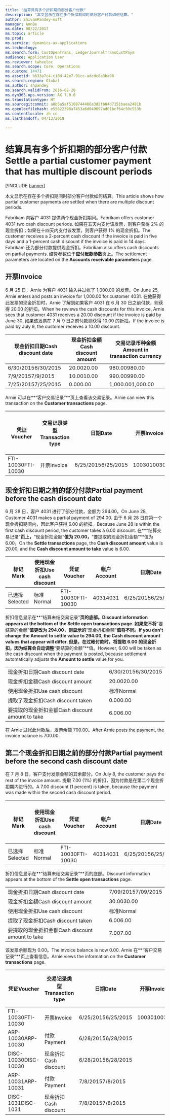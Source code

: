 ```yaml
---
title: "结算具有多个折扣期的部分客户付款"
description: "本文显示在存在多个折扣期间时部分客户付款如何结算。"
author: ShivamPandey-msft
manager: AnnBe
ms.date: 08/22/2017
ms.topic: article
ms.prod: 
ms.service: dynamics-ax-applications
ms.technology: 
ms.search.form: CustOpenTrans, LedgerJournalTransCustPaym
audience: Application User
ms.reviewer: twheeloc
ms.search.scope: Core, Operations
ms.custom: 14471
ms.assetid: b633a7c4-c18d-42e7-91cc-adcdc8a3ba98
ms.search.region: Global
ms.author: shpandey
ms.search.validFrom: 2016-02-28
ms.dyn365.ops.version: AX 7.0.0
ms.translationtype: HT
ms.sourcegitcommit: a8b5a5af5108744406a3d2fb84d7151baea2481b
ms.openlocfilehash: e55622398a7453a6d049697ad01bcf64c50c553b
ms.contentlocale: zh-cn
ms.lasthandoff: 04/13/2018

---
```


# <a name="settle-a-partial-customer-payment-that-has-multiple-discount-periods"></a><span data-ttu-id="647db-103">结算具有多个折扣期的部分客户付款</span><span class="sxs-lookup"><span data-stu-id="647db-103">Settle a partial customer payment that has multiple discount periods</span></span>

[!INCLUDE [banner](../includes/banner.md)]

<span data-ttu-id="647db-104">本文显示在存在多个折扣期间时部分客户付款如何结算。</span><span class="sxs-lookup"><span data-stu-id="647db-104">This article shows how partial customer payments are settled when there are multiple discount periods.</span></span>

<span data-ttu-id="647db-105">Fabrikam 向客户 4031 提供两个现金折扣期间。</span><span class="sxs-lookup"><span data-stu-id="647db-105">Fabrikam offers customer 4031 two cash discount periods.</span></span> <span data-ttu-id="647db-106">如果在五天内支付该发票，则客户获得 2% 的现金折扣；如果在十四天内支付该发票，则客户获得 1% 的现金折扣。</span><span class="sxs-lookup"><span data-stu-id="647db-106">The customer receives a 2-percent cash discount if the invoice is paid in five days and a 1-percent cash discount if the invoice is paid in 14 days.</span></span> <span data-ttu-id="647db-107">Fabrikam 还为部分付款提供现金折扣。</span><span class="sxs-lookup"><span data-stu-id="647db-107">Fabrikam also offers cash discounts on partial payments.</span></span> <span data-ttu-id="647db-108">结算参数位于**应付账款参数**页上。</span><span class="sxs-lookup"><span data-stu-id="647db-108">The settlement parameters are located on the **Accounts receivable parameters** page.</span></span>

## <a name="invoice"></a><span data-ttu-id="647db-109">开票</span><span class="sxs-lookup"><span data-stu-id="647db-109">Invoice</span></span>
<span data-ttu-id="647db-110">6 月 25 日，Arnie 为客户 4031 输入并过帐了 1,000.00 的发票。</span><span class="sxs-lookup"><span data-stu-id="647db-110">On June 25, Arnie enters and posts an invoice for 1,000.00 for customer 4031.</span></span> <span data-ttu-id="647db-111">在他获得此发票的现金折扣时，Arnie 了解到如果客户 4031 在 6 月 30 日之前付款，则获得 20.00 的折扣。</span><span class="sxs-lookup"><span data-stu-id="647db-111">When he reviews the cash discounts for this invoice, Arnie sees that customer 4031 receives a 20.00 discount if the invoice is paid by June 30.</span></span> <span data-ttu-id="647db-112">如果该发票在 7 月 9 日之前付款则获得 10.00 的折扣。</span><span class="sxs-lookup"><span data-stu-id="647db-112">If the invoice is paid by July 9, the customer receives a 10.00 discount.</span></span>

| <span data-ttu-id="647db-113">现金折扣日期</span><span class="sxs-lookup"><span data-stu-id="647db-113">Cash discount date</span></span> | <span data-ttu-id="647db-114">现金折扣金额</span><span class="sxs-lookup"><span data-stu-id="647db-114">Cash discount amount</span></span> | <span data-ttu-id="647db-115">交易记录币种金额</span><span class="sxs-lookup"><span data-stu-id="647db-115">Amount in transaction currency</span></span> |
|--------------------|----------------------|--------------------------------|
| <span data-ttu-id="647db-116">6/30/2015</span><span class="sxs-lookup"><span data-stu-id="647db-116">6/30/2015</span></span>          | <span data-ttu-id="647db-117">20.00</span><span class="sxs-lookup"><span data-stu-id="647db-117">20.00</span></span>                | <span data-ttu-id="647db-118">980.00</span><span class="sxs-lookup"><span data-stu-id="647db-118">980.00</span></span>                         |
| <span data-ttu-id="647db-119">7/9/2015</span><span class="sxs-lookup"><span data-stu-id="647db-119">7/9/2015</span></span>           | <span data-ttu-id="647db-120">10.00</span><span class="sxs-lookup"><span data-stu-id="647db-120">10.00</span></span>                | <span data-ttu-id="647db-121">990.00</span><span class="sxs-lookup"><span data-stu-id="647db-121">990.00</span></span>                         |
| <span data-ttu-id="647db-122">7/25/2015</span><span class="sxs-lookup"><span data-stu-id="647db-122">7/25/2015</span></span>          | <span data-ttu-id="647db-123">0.00</span><span class="sxs-lookup"><span data-stu-id="647db-123">0.00</span></span>                 | <span data-ttu-id="647db-124">1,000.00</span><span class="sxs-lookup"><span data-stu-id="647db-124">1,000.00</span></span>                       |

<span data-ttu-id="647db-125">Arnie 可以在**“客户交易记录”**页上查看该交易记录。</span><span class="sxs-lookup"><span data-stu-id="647db-125">Arnie can view this transaction on the **Customer transactions** page.</span></span>

| <span data-ttu-id="647db-126">凭证</span><span class="sxs-lookup"><span data-stu-id="647db-126">Voucher</span></span>   | <span data-ttu-id="647db-127">交易记录类型</span><span class="sxs-lookup"><span data-stu-id="647db-127">Transaction type</span></span> | <span data-ttu-id="647db-128">日期</span><span class="sxs-lookup"><span data-stu-id="647db-128">Date</span></span>      | <span data-ttu-id="647db-129">开票</span><span class="sxs-lookup"><span data-stu-id="647db-129">Invoice</span></span> | <span data-ttu-id="647db-130">交易币种借方金额</span><span class="sxs-lookup"><span data-stu-id="647db-130">Amount in transaction currency debit</span></span> | <span data-ttu-id="647db-131">交易币种贷方金额</span><span class="sxs-lookup"><span data-stu-id="647db-131">Amount in transaction currency credit</span></span> | <span data-ttu-id="647db-132">余额</span><span class="sxs-lookup"><span data-stu-id="647db-132">Balance</span></span>  | <span data-ttu-id="647db-133">货币</span><span class="sxs-lookup"><span data-stu-id="647db-133">Currency</span></span> |
|-----------|------------------|-----------|---------|--------------------------------------|---------------------------------------|----------|----------|
| <span data-ttu-id="647db-134">FTI-10030</span><span class="sxs-lookup"><span data-stu-id="647db-134">FTI-10030</span></span> | <span data-ttu-id="647db-135">开票</span><span class="sxs-lookup"><span data-stu-id="647db-135">Invoice</span></span>          | <span data-ttu-id="647db-136">6/25/2015</span><span class="sxs-lookup"><span data-stu-id="647db-136">6/25/2015</span></span> | <span data-ttu-id="647db-137">10030</span><span class="sxs-lookup"><span data-stu-id="647db-137">10030</span></span>   | <span data-ttu-id="647db-138">1,000.00</span><span class="sxs-lookup"><span data-stu-id="647db-138">1,000.00</span></span>                             |                                       | <span data-ttu-id="647db-139">1,000.00</span><span class="sxs-lookup"><span data-stu-id="647db-139">1,000.00</span></span> | <span data-ttu-id="647db-140">美元</span><span class="sxs-lookup"><span data-stu-id="647db-140">USD</span></span>      |

## <a name="partial-payment-before-the-cash-discount-date"></a><span data-ttu-id="647db-141">现金折扣日期之前的部分付款</span><span class="sxs-lookup"><span data-stu-id="647db-141">Partial payment before the cash discount date</span></span>
<span data-ttu-id="647db-142">6 月 28 日，客户 4031 进行了部分付款，金额为 294.00。</span><span class="sxs-lookup"><span data-stu-id="647db-142">On June 28, Customer 4031 makes a partial payment of 294.00.</span></span> <span data-ttu-id="647db-143">由于 6 月 28 日在第一个现金折扣期间内，因此客户获得 6.00 的折扣。</span><span class="sxs-lookup"><span data-stu-id="647db-143">Because June 28 is within the first cash discount period, the customer takes a 6.00 discount.</span></span> <span data-ttu-id="647db-144">在**“结算交易记录”**页上，**“现金折扣金额”**值为 20.00，**“要提取的现金折扣金额”**值为 6.00。</span><span class="sxs-lookup"><span data-stu-id="647db-144">On the **Settle transactions** page, the **Cash discount amount** value is 20.00, and the **Cash discount amount to take** value is 6.00.</span></span>

| <span data-ttu-id="647db-145">标记</span><span class="sxs-lookup"><span data-stu-id="647db-145">Mark</span></span>     | <span data-ttu-id="647db-146">使用现金折扣</span><span class="sxs-lookup"><span data-stu-id="647db-146">Use cash discount</span></span> | <span data-ttu-id="647db-147">凭证</span><span class="sxs-lookup"><span data-stu-id="647db-147">Voucher</span></span>   | <span data-ttu-id="647db-148">帐户</span><span class="sxs-lookup"><span data-stu-id="647db-148">Account</span></span> | <span data-ttu-id="647db-149">日期</span><span class="sxs-lookup"><span data-stu-id="647db-149">Date</span></span>      | <span data-ttu-id="647db-150">到期日期</span><span class="sxs-lookup"><span data-stu-id="647db-150">Due date</span></span>  | <span data-ttu-id="647db-151">开票</span><span class="sxs-lookup"><span data-stu-id="647db-151">Invoice</span></span> | <span data-ttu-id="647db-152">交易记录币种金额</span><span class="sxs-lookup"><span data-stu-id="647db-152">Amount in transaction currency</span></span> | <span data-ttu-id="647db-153">货币</span><span class="sxs-lookup"><span data-stu-id="647db-153">Currency</span></span> | <span data-ttu-id="647db-154">要结算的金额</span><span class="sxs-lookup"><span data-stu-id="647db-154">Amount to settle</span></span> |
|----------|-------------------|-----------|---------|-----------|-----------|---------|--------------------------------|----------|------------------|
| <span data-ttu-id="647db-155">已选择</span><span class="sxs-lookup"><span data-stu-id="647db-155">Selected</span></span> | <span data-ttu-id="647db-156">标准</span><span class="sxs-lookup"><span data-stu-id="647db-156">Normal</span></span>            | <span data-ttu-id="647db-157">FTI-10030</span><span class="sxs-lookup"><span data-stu-id="647db-157">FTI-10030</span></span> | <span data-ttu-id="647db-158">4031</span><span class="sxs-lookup"><span data-stu-id="647db-158">4031</span></span>    | <span data-ttu-id="647db-159">6/25/2015</span><span class="sxs-lookup"><span data-stu-id="647db-159">6/25/2015</span></span> | <span data-ttu-id="647db-160">7/25/2015</span><span class="sxs-lookup"><span data-stu-id="647db-160">7/25/2015</span></span> | <span data-ttu-id="647db-161">10030</span><span class="sxs-lookup"><span data-stu-id="647db-161">10030</span></span>   | <span data-ttu-id="647db-162">1,000.00</span><span class="sxs-lookup"><span data-stu-id="647db-162">1,000.00</span></span>                       | <span data-ttu-id="647db-163">美元</span><span class="sxs-lookup"><span data-stu-id="647db-163">USD</span></span>      | <span data-ttu-id="647db-164">294.00</span><span class="sxs-lookup"><span data-stu-id="647db-164">294.00</span></span>           |

<span data-ttu-id="647db-165">折扣信息显示在**“结算未结交易记录”**页的底部。</span><span class="sxs-lookup"><span data-stu-id="647db-165">Discount information appears at the bottom of the **Settle open transactions** page.</span></span> <span data-ttu-id="647db-166">如果您不将**“要结算的金额”**值更改为 **294.00**，则显示的**“现金折扣金额”**值将不同。</span><span class="sxs-lookup"><span data-stu-id="647db-166">If you don't change the **Amount to settle** value to **294.00**, the **Cash discount amount** values that appear will differ.</span></span> <span data-ttu-id="647db-167">但是，在过帐付款时，将提取 6.00 的现金折扣，因为结算会自动调整**“要结算的金额”**值。</span><span class="sxs-lookup"><span data-stu-id="647db-167">However, 6.00 will be taken as the cash discount when the payment is posted, because settlement automatically adjusts the **Amount to settle** value for you.</span></span>

|                              |           |
|------------------------------|-----------|
| <span data-ttu-id="647db-168">现金折扣日期</span><span class="sxs-lookup"><span data-stu-id="647db-168">Cash discount date</span></span>           | <span data-ttu-id="647db-169">6/30/2015</span><span class="sxs-lookup"><span data-stu-id="647db-169">6/30/2015</span></span> |
| <span data-ttu-id="647db-170">现金折扣金额</span><span class="sxs-lookup"><span data-stu-id="647db-170">Cash discount amount</span></span>         | <span data-ttu-id="647db-171">20.00</span><span class="sxs-lookup"><span data-stu-id="647db-171">20.00</span></span>     |
| <span data-ttu-id="647db-172">使用现金折扣</span><span class="sxs-lookup"><span data-stu-id="647db-172">Use cash discount</span></span>            | <span data-ttu-id="647db-173">标准</span><span class="sxs-lookup"><span data-stu-id="647db-173">Normal</span></span>    |
| <span data-ttu-id="647db-174">提取了现金折扣</span><span class="sxs-lookup"><span data-stu-id="647db-174">Cash discount taken</span></span>          | <span data-ttu-id="647db-175">0.00</span><span class="sxs-lookup"><span data-stu-id="647db-175">0.00</span></span>      |
| <span data-ttu-id="647db-176">要提取的现金折扣金额</span><span class="sxs-lookup"><span data-stu-id="647db-176">Cash discount amount to take</span></span> | <span data-ttu-id="647db-177">6.00</span><span class="sxs-lookup"><span data-stu-id="647db-177">6.00</span></span>      |

<span data-ttu-id="647db-178">在 Arnie 过帐此付款后，发票余额 700.00。</span><span class="sxs-lookup"><span data-stu-id="647db-178">After Arnie posts the payment, the invoice balance is 700.00.</span></span>

## <a name="partial-payment-before-the-second-cash-discount-date"></a><span data-ttu-id="647db-179">第二个现金折扣日期之前的部分付款</span><span class="sxs-lookup"><span data-stu-id="647db-179">Partial payment before the second cash discount date</span></span>
<span data-ttu-id="647db-180">在 7 月 8 日，客户支付发票金额的其余部分。</span><span class="sxs-lookup"><span data-stu-id="647db-180">On July 8, the customer pays the rest of the invoice amount.</span></span> <span data-ttu-id="647db-181">提取 7.00 (1%) 的折扣，因为付款是在第二个现金折扣期内进行的。</span><span class="sxs-lookup"><span data-stu-id="647db-181">A 7.00 discount (1 percent) is taken, because the payment was made within the second cash discount period.</span></span>

| <span data-ttu-id="647db-182">标记</span><span class="sxs-lookup"><span data-stu-id="647db-182">Mark</span></span>     | <span data-ttu-id="647db-183">使用现金折扣</span><span class="sxs-lookup"><span data-stu-id="647db-183">Use cash discount</span></span> | <span data-ttu-id="647db-184">凭证</span><span class="sxs-lookup"><span data-stu-id="647db-184">Voucher</span></span>   | <span data-ttu-id="647db-185">帐户</span><span class="sxs-lookup"><span data-stu-id="647db-185">Account</span></span> | <span data-ttu-id="647db-186">日期</span><span class="sxs-lookup"><span data-stu-id="647db-186">Date</span></span>      | <span data-ttu-id="647db-187">到期日期</span><span class="sxs-lookup"><span data-stu-id="647db-187">Due date</span></span>  | <span data-ttu-id="647db-188">开票</span><span class="sxs-lookup"><span data-stu-id="647db-188">Invoice</span></span> | <span data-ttu-id="647db-189">交易币种借方金额</span><span class="sxs-lookup"><span data-stu-id="647db-189">Amount in transaction currency debit</span></span> | <span data-ttu-id="647db-190">交易币种贷方金额</span><span class="sxs-lookup"><span data-stu-id="647db-190">Amount in transaction currency credit</span></span> | <span data-ttu-id="647db-191">货币</span><span class="sxs-lookup"><span data-stu-id="647db-191">Currency</span></span> | <span data-ttu-id="647db-192">要结算的金额</span><span class="sxs-lookup"><span data-stu-id="647db-192">Amount to settle</span></span> |
|----------|-------------------|-----------|---------|-----------|-----------|---------|--------------------------------------|---------------------------------------|----------|------------------|
| <span data-ttu-id="647db-193">已选择</span><span class="sxs-lookup"><span data-stu-id="647db-193">Selected</span></span> | <span data-ttu-id="647db-194">标准</span><span class="sxs-lookup"><span data-stu-id="647db-194">Normal</span></span>            | <span data-ttu-id="647db-195">FTI-10030</span><span class="sxs-lookup"><span data-stu-id="647db-195">FTI-10030</span></span> | <span data-ttu-id="647db-196">4031</span><span class="sxs-lookup"><span data-stu-id="647db-196">4031</span></span>    | <span data-ttu-id="647db-197">6/25/2015</span><span class="sxs-lookup"><span data-stu-id="647db-197">6/25/2015</span></span> | <span data-ttu-id="647db-198">7/25/2015</span><span class="sxs-lookup"><span data-stu-id="647db-198">7/25/2015</span></span> | <span data-ttu-id="647db-199">10030</span><span class="sxs-lookup"><span data-stu-id="647db-199">10030</span></span>   | <span data-ttu-id="647db-200">700.00</span><span class="sxs-lookup"><span data-stu-id="647db-200">700.00</span></span>                               |                                       | <span data-ttu-id="647db-201">美元</span><span class="sxs-lookup"><span data-stu-id="647db-201">USD</span></span>      | <span data-ttu-id="647db-202">693.00</span><span class="sxs-lookup"><span data-stu-id="647db-202">693.00</span></span>           |

<span data-ttu-id="647db-203">折扣信息显示在**“结算未结交易记录”**页的底部。</span><span class="sxs-lookup"><span data-stu-id="647db-203">Discount information appears at the bottom of the **Settle open transactions** page.</span></span>

|                              |           |
|------------------------------|-----------|
| <span data-ttu-id="647db-204">现金折扣日期</span><span class="sxs-lookup"><span data-stu-id="647db-204">Cash discount date</span></span>           | <span data-ttu-id="647db-205">7/09/2015</span><span class="sxs-lookup"><span data-stu-id="647db-205">7/09/2015</span></span> |
| <span data-ttu-id="647db-206">现金折扣金额</span><span class="sxs-lookup"><span data-stu-id="647db-206">Cash discount amount</span></span>         | <span data-ttu-id="647db-207">30.00</span><span class="sxs-lookup"><span data-stu-id="647db-207">30.00</span></span>     |
| <span data-ttu-id="647db-208">使用现金折扣</span><span class="sxs-lookup"><span data-stu-id="647db-208">Use cash discount</span></span>            | <span data-ttu-id="647db-209">标准</span><span class="sxs-lookup"><span data-stu-id="647db-209">Normal</span></span>    |
| <span data-ttu-id="647db-210">提取了现金折扣</span><span class="sxs-lookup"><span data-stu-id="647db-210">Cash discount taken</span></span>          | <span data-ttu-id="647db-211">6.00</span><span class="sxs-lookup"><span data-stu-id="647db-211">6.00</span></span>      |
| <span data-ttu-id="647db-212">要提取的现金折扣金额</span><span class="sxs-lookup"><span data-stu-id="647db-212">Cash discount amount to take</span></span> | <span data-ttu-id="647db-213">7.00</span><span class="sxs-lookup"><span data-stu-id="647db-213">7.00</span></span>      |

<span data-ttu-id="647db-214">该发票余额现为 0.00。</span><span class="sxs-lookup"><span data-stu-id="647db-214">The invoice balance is now 0.00.</span></span> <span data-ttu-id="647db-215">Arnie 在**“客户交易记录”**页上查看信息。</span><span class="sxs-lookup"><span data-stu-id="647db-215">Arnie views the information on the **Customer transactions** page.</span></span>

| <span data-ttu-id="647db-216">凭证</span><span class="sxs-lookup"><span data-stu-id="647db-216">Voucher</span></span>    | <span data-ttu-id="647db-217">交易记录类型</span><span class="sxs-lookup"><span data-stu-id="647db-217">Transaction type</span></span> | <span data-ttu-id="647db-218">日期</span><span class="sxs-lookup"><span data-stu-id="647db-218">Date</span></span>      | <span data-ttu-id="647db-219">开票</span><span class="sxs-lookup"><span data-stu-id="647db-219">Invoice</span></span> | <span data-ttu-id="647db-220">交易币种借方金额</span><span class="sxs-lookup"><span data-stu-id="647db-220">Amount in transaction currency debit</span></span> | <span data-ttu-id="647db-221">交易币种贷方金额</span><span class="sxs-lookup"><span data-stu-id="647db-221">Amount in transaction currency credit</span></span> | <span data-ttu-id="647db-222">余额</span><span class="sxs-lookup"><span data-stu-id="647db-222">Balance</span></span> | <span data-ttu-id="647db-223">货币</span><span class="sxs-lookup"><span data-stu-id="647db-223">Currency</span></span> |
|------------|------------------|-----------|---------|--------------------------------------|---------------------------------------|---------|----------|
| <span data-ttu-id="647db-224">FTI-10030</span><span class="sxs-lookup"><span data-stu-id="647db-224">FTI-10030</span></span>  | <span data-ttu-id="647db-225">开票</span><span class="sxs-lookup"><span data-stu-id="647db-225">Invoice</span></span>          | <span data-ttu-id="647db-226">6/25/2015</span><span class="sxs-lookup"><span data-stu-id="647db-226">6/25/2015</span></span> | <span data-ttu-id="647db-227">10030</span><span class="sxs-lookup"><span data-stu-id="647db-227">10030</span></span>   | <span data-ttu-id="647db-228">1,000.00</span><span class="sxs-lookup"><span data-stu-id="647db-228">1,000.00</span></span>                             |                                       | <span data-ttu-id="647db-229">0.00</span><span class="sxs-lookup"><span data-stu-id="647db-229">0.00</span></span>    | <span data-ttu-id="647db-230">美元</span><span class="sxs-lookup"><span data-stu-id="647db-230">USD</span></span>      |
| <span data-ttu-id="647db-231">ARP-10030</span><span class="sxs-lookup"><span data-stu-id="647db-231">ARP-10030</span></span>  |  <span data-ttu-id="647db-232">付款</span><span class="sxs-lookup"><span data-stu-id="647db-232">Payment</span></span>         | <span data-ttu-id="647db-233">6/28/2015</span><span class="sxs-lookup"><span data-stu-id="647db-233">6/28/2015</span></span> |         |                                      | <span data-ttu-id="647db-234">294.00</span><span class="sxs-lookup"><span data-stu-id="647db-234">294.00</span></span>                                | <span data-ttu-id="647db-235">0.00</span><span class="sxs-lookup"><span data-stu-id="647db-235">0.00</span></span>    | <span data-ttu-id="647db-236">美元</span><span class="sxs-lookup"><span data-stu-id="647db-236">USD</span></span>      |
| <span data-ttu-id="647db-237">DISC-10030</span><span class="sxs-lookup"><span data-stu-id="647db-237">DISC-10030</span></span> |  <span data-ttu-id="647db-238">现金折扣</span><span class="sxs-lookup"><span data-stu-id="647db-238">Cash discount</span></span>   | <span data-ttu-id="647db-239">6/28/2015</span><span class="sxs-lookup"><span data-stu-id="647db-239">6/28/2015</span></span> |         |                                      | <span data-ttu-id="647db-240">6.00</span><span class="sxs-lookup"><span data-stu-id="647db-240">6.00</span></span>                                  | <span data-ttu-id="647db-241">0.00</span><span class="sxs-lookup"><span data-stu-id="647db-241">0.00</span></span>    | <span data-ttu-id="647db-242">美元</span><span class="sxs-lookup"><span data-stu-id="647db-242">USD</span></span>      |
| <span data-ttu-id="647db-243">ARP-10031</span><span class="sxs-lookup"><span data-stu-id="647db-243">ARP-10031</span></span>  |  <span data-ttu-id="647db-244">付款</span><span class="sxs-lookup"><span data-stu-id="647db-244">Payment</span></span>         | <span data-ttu-id="647db-245">7/8/2015</span><span class="sxs-lookup"><span data-stu-id="647db-245">7/8/2015</span></span>  |         |                                      | <span data-ttu-id="647db-246">693.00</span><span class="sxs-lookup"><span data-stu-id="647db-246">693.00</span></span>                                | <span data-ttu-id="647db-247">0.00</span><span class="sxs-lookup"><span data-stu-id="647db-247">0.00</span></span>    | <span data-ttu-id="647db-248">美元</span><span class="sxs-lookup"><span data-stu-id="647db-248">USD</span></span>      |
| <span data-ttu-id="647db-249">DISC-1031</span><span class="sxs-lookup"><span data-stu-id="647db-249">DISC-1031</span></span>  |  <span data-ttu-id="647db-250">现金折扣</span><span class="sxs-lookup"><span data-stu-id="647db-250">Cash discount</span></span>   | <span data-ttu-id="647db-251">7/8/2015</span><span class="sxs-lookup"><span data-stu-id="647db-251">7/8/2015</span></span>  |         |                                      | <span data-ttu-id="647db-252">7.00</span><span class="sxs-lookup"><span data-stu-id="647db-252">7.00</span></span>                                  | <span data-ttu-id="647db-253">0.00</span><span class="sxs-lookup"><span data-stu-id="647db-253">0.00</span></span>    | <span data-ttu-id="647db-254">美元</span><span class="sxs-lookup"><span data-stu-id="647db-254">USD</span></span>      |






